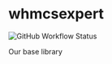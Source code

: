# whmcsexpert
![GitHub Workflow Status](https://img.shields.io/github/workflow/status/whmcsexpert/whmcsexpert/php)

Our base library

